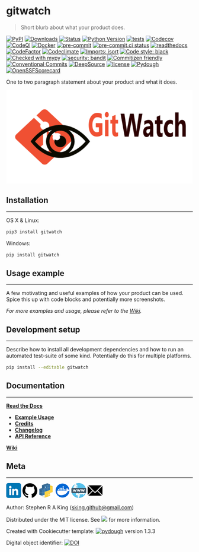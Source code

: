 # gitwatch

> Short blurb about what your product does.

[![PyPI][pypi-image]][pypi-url]
[![Downloads][downloads-image]][downloads-url]
[![Status][status-image]][pypi-url]
[![Python Version][python-version-image]][pypi-url]
[![tests][tests-image]][tests-url]
[![Codecov][codecov-image]][codecov-url]
[![CodeQl][codeql-image]][codeql-url]
[![Docker][docker-image]][docker-url]
[![pre-commit][pre-commit-image]][pre-commit-url]
[![pre-commit.ci status][pre-commit.ci-image]][pre-commit.ci-url]
[![readthedocs][readthedocs-image]][readthedocs-url]
[![CodeFactor][codefactor-image]][codefactor-url]
[![Codeclimate][codeclimate-image]][codeclimate-url]
[![Imports: isort][isort-image]][isort-url]
[![Code style: black][black-image]][black-url]
[![Checked with mypy][mypy-image]][mypy-url]
[![security: bandit][bandit-image]][bandit-url]
[![Commitizen friendly][commitizen-image]][commitizen-url]
[![Conventional Commits][conventional-commits-image]][conventional-commits-url]
[![DeepSource][deepsource-image]][deepsource-url]
[![license][license-image]][license-url]
[![Pydough][pydough-image]][pydough-url]
[![OpenSSFScorecard][openssf-image]][openssf-url]

One to two paragraph statement about your product and what it does.

![](assets/header.png)

## Installation

---

OS X & Linux:

```sh
pip3 install gitwatch
```

Windows:

```sh
pip install gitwatch
```

## Usage example

---

A few motivating and useful examples of how your product can be used. Spice this up with code blocks and potentially more screenshots.

_For more examples and usage, please refer to the [Wiki][wiki]._

## Development setup

---

Describe how to install all development dependencies and how to run an automated test-suite of some kind. Potentially do this for multiple platforms.

```sh
pip install --editable gitwatch
```

## Documentation

---

[**Read the Docs**](https://gitwatch.readthedocs.io/en/latest/)

-   [**Example Usage**](https://gitwatch.readthedocs.io/en/latest/example.html)
-   [**Credits**](https://gitwatch.readthedocs.io/en/latest/example.html)
-   [**Changelog**](https://gitwatch.readthedocs.io/en/latest/changelog.html)
-   [**API Reference**](https://gitwatch.readthedocs.io/en/latest/autoapi/index.html)

[**Wiki**](https://github.com/Stephen-RA-King/gitwatch/wiki)

## Meta

---

[![](assets/linkedin.png)](https://www.linkedin.com/in/sr-king)
[![](assets/github.png)](https://github.com/Stephen-RA-King)
[![](assets/pypi.png)](https://pypi.org/project/gitwatch)
[![Docker](assets/docker.png)](https://hub.docker.com/r/sraking/gitwatch)
[![](assets/www.png)](https://stephen-ra-king.github.io/justpython/)
[![](assets/email.png)](mailto:sking.github@gmail.com)

Author: Stephen R A King ([sking.github@gmail.com](mailto:sking.github@gmail.com))

Distributed under the MIT license. See [![][license-image]][license-url] for more information.

Created with Cookiecutter template: [![pydough][pydough-image]][pydough-url] version 1.3.3

Digital object identifier: [![DOI](https://zenodo.org/badge/xxxxxxxxx.svg)](https://zenodo.org/badge/latestdoi/xxxxxxxxx)

<!-- Markdown link & img dfn's -->

[bandit-image]: https://img.shields.io/badge/security-bandit-yellow.svg
[bandit-url]: https://github.com/PyCQA/bandit
[black-image]: https://img.shields.io/badge/code%20style-black-000000.svg
[black-url]: https://github.com/psf/black
[codeclimate-image]: https://api.codeclimate.com/v1/badges/7fc352185512a1dab75d/maintainability
[codeclimate-url]: https://codeclimate.com/github/Stephen-RA-King/gitwatch/maintainability
[codecov-image]: https://codecov.io/gh/Stephen-RA-King/gitwatch/branch/main/graph/badge.svg
[codecov-url]: https://app.codecov.io/gh/Stephen-RA-King/gitwatch
[codefactor-image]: https://www.codefactor.io/repository/github/Stephen-RA-King/gitwatch/badge
[codefactor-url]: https://www.codefactor.io/repository/github/Stephen-RA-King/gitwatch
[codeql-image]: https://github.com/Stephen-RA-King/gitwatch/actions/workflows/github-code-scanning/codeql/badge.svg
[codeql-url]: https://github.com/Stephen-RA-King/gitwatch/actions/workflows/github-code-scanning/codeql
[commitizen-image]: https://img.shields.io/badge/commitizen-friendly-brightgreen.svg
[commitizen-url]: http://commitizen.github.io/cz-cli/
[conventional-commits-image]: https://img.shields.io/badge/Conventional%20Commits-1.0.0-yellow.svg?style=flat-square
[conventional-commits-url]: https://conventionalcommits.org
[deepsource-image]: https://app.deepsource.com/gh/Stephen-RA-King/gitwatch.svg/?label=active+issues&show_trend=true
[deepsource-url]: https://app.deepsource.com/gh/Stephen-RA-King/gitwatch/?ref=repository-badge
[docker-image]: https://github.com/Stephen-RA-King/gitwatch/actions/workflows/docker-image.yml/badge.svg
[docker-url]: https://github.com/Stephen-RA-King/gitwatch/actions/workflows/docker-image.yml
[downloads-image]: https://static.pepy.tech/personalized-badge/gitwatch?period=total&units=international_system&left_color=black&right_color=orange&left_text=Downloads
[downloads-url]: https://pepy.tech/project/gitwatch
[format-image]: https://img.shields.io/pypi/format/gitwatch
[isort-image]: https://img.shields.io/badge/%20imports-isort-%231674b1?style=flat&labelColor=ef8336
[isort-url]: https://github.com/pycqa/isort/
[lgtm-alerts-image]: https://img.shields.io/lgtm/alerts/g/Stephen-RA-King/gitwatch.svg?logo=lgtm&logoWidth=18
[lgtm-alerts-url]: https://lgtm.com/projects/g/Stephen-RA-King/gitwatch/alerts/
[lgtm-quality-image]: https://img.shields.io/lgtm/grade/python/g/Stephen-RA-King/gitwatch.svg?logo=lgtm&logoWidth=18
[lgtm-quality-url]: https://lgtm.com/projects/g/Stephen-RA-King/gitwatch/context:python
[license-image]: https://img.shields.io/pypi/l/gitwatch
[license-url]: https://github.com/Stephen-RA-King/gitwatch/blob/main/LICENSE
[mypy-image]: http://www.mypy-lang.org/static/mypy_badge.svg
[mypy-url]: http://mypy-lang.org/
[openssf-image]: https://api.securityscorecards.dev/projects/github.com/Stephen-RA-King/gitwatch/badge
[openssf-url]: https://api.securityscorecards.dev/projects/github.com/Stephen-RA-King/gitwatch
[pre-commit-image]: https://img.shields.io/badge/pre--commit-enabled-brightgreen?logo=pre-commit&logoColor=white
[pre-commit-url]: https://github.com/pre-commit/pre-commit
[pre-commit.ci-image]: https://results.pre-commit.ci/badge/github/Stephen-RA-King/gitwatch/main.svg
[pre-commit.ci-url]: https://results.pre-commit.ci/latest/github/Stephen-RA-King/gitwatch/main
[pydough-image]: https://img.shields.io/badge/pydough-2023-orange
[pydough-url]: https://github.com/Stephen-RA-King/pydough
[pypi-url]: https://pypi.org/project/gitwatch/
[pypi-image]: https://img.shields.io/pypi/v/gitwatch.svg
[python-version-image]: https://img.shields.io/pypi/pyversions/gitwatch
[readthedocs-image]: https://readthedocs.org/projects/gitwatch/badge/?version=latest
[readthedocs-url]: https://gitwatch.readthedocs.io/en/latest/?badge=latest
[status-image]: https://img.shields.io/pypi/status/gitwatch.svg
[tests-image]: https://github.com/Stephen-RA-King/gitwatch/actions/workflows/tests.yml/badge.svg
[tests-url]: https://github.com/Stephen-RA-King/gitwatch/actions/workflows/tests.yml
[wiki]: https://github.com/Stephen-RA-King/gitwatch/wiki
